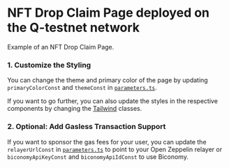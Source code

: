 # NFT Drop Claim Page deployed on the Q-testnet network
Example of an NFT Drop Claim Page.

### 1. Customize the Styling

You can change the theme and primary color of the page by updating `primaryColorConst` and `themeConst` in [`parameters.ts`](/src/consts/parameters.ts). 

If you want to go further, you can also update the styles in the respective components by changing the [Tailwind](https://tailwindcss.com/) classes.

### 2. Optional: Add Gasless Transaction Support

If you want to sponsor the gas fees for your user, you can update the `relayerUrlConst` in [`parameters.ts`](/src/consts/parameters.ts) to point to your Open Zeppelin relayer or `biconomyApiKeyConst` and `biconomyApiIdConst` to use Biconomy.